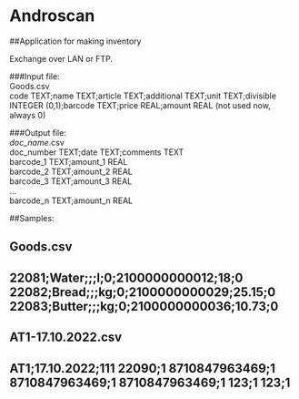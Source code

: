 # Androscan

##Application for making inventory

Exchange over LAN or FTP.

###Input file:  
Goods.csv  
code TEXT;name TEXT;article TEXT;additional TEXT;unit TEXT;divisible INTEGER (0,1);barcode TEXT;price REAL;amount REAL (not used now, always 0)  

###Output file:  
_doc_name_.csv  
doc_number TEXT;date TEXT;comments TEXT  
barcode_1 TEXT;amount_1 REAL  
barcode_2 TEXT;amount_2 REAL  
barcode_3 TEXT;amount_3 REAL  
...  
barcode_n TEXT;amount_n REAL  
   
##Samples:

Goods.csv
---------------------
22081;Water;;;l;0;2100000000012;18;0
22082;Bread;;;kg;0;2100000000029;25.15;0
22083;Butter;;;kg;0;2100000000036;10.73;0
---------------------

AT1-17.10.2022.csv
---------------------
AT1;17.10.2022;111
22090;1
8710847963469;1
8710847963469;1
8710847963469;1
123;1
123;1
---------------------